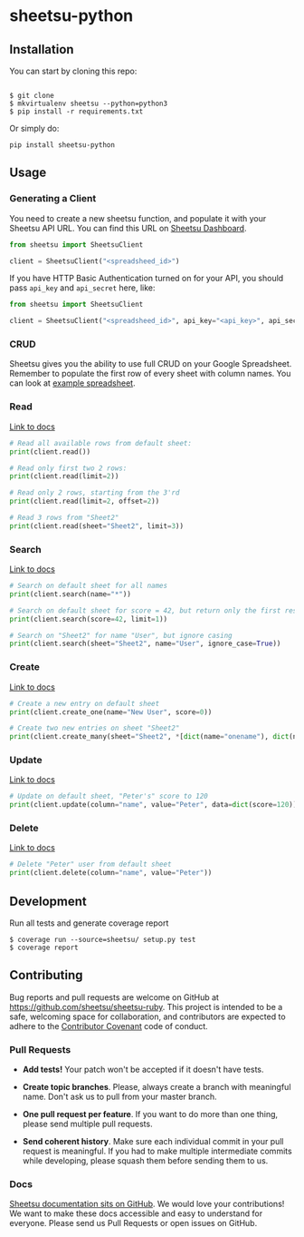 
# sheetsu-python


## Installation

You can start by cloning this repo:
```

$ git clone 
$ mkvirtualenv sheetsu --python=python3
$ pip install -r requirements.txt
```

Or simply do:

```
pip install sheetsu-python

```

## Usage

### Generating a Client

You need to create a new sheetsu function, and populate it with your Sheetsu API URL. You can find this URL on [Sheetsu Dashboard](https://sheetsu.com/your-apis).

```python
from sheetsu import SheetsuClient

client = SheetsuClient("<spreadsheed_id>")
```


If you have HTTP Basic Authentication turned on for your API, you should pass `api_key` and `api_secret` here, like:
```python
from sheetsu import SheetsuClient

client = SheetsuClient("<spreadsheed_id>", api_key="<api_key>", api_secret="<api_secret>")
```

### CRUD

Sheetsu gives you the ability to use full CRUD on your Google Spreadsheet. 
Remember to populate the first row of every sheet with column names. 
You can look at [example spreadsheet](https://docs.google.com/spreadsheets/d/1WTwXrh2ZDXmXATZlQIuapdv4ldyhJGZg7LX8GlzPdZw/edit?usp=sharing).

### Read 
[Link to docs](https://docs.sheetsu.com/#read)

```python
# Read all available rows from default sheet:
print(client.read())

# Read only first two 2 rows:
print(client.read(limit=2))

# Read only 2 rows, starting from the 3'rd
print(client.read(limit=2, offset=2))

# Read 3 rows from "Sheet2"
print(client.read(sheet="Sheet2", limit=3))
```


### Search
[Link to docs](https://docs.sheetsu.com/#search-spreadsheet)

```python
# Search on default sheet for all names
print(client.search(name="*"))

# Search on default sheet for score = 42, but return only the first result 
print(client.search(score=42, limit=1))

# Search on "Sheet2" for name "User", but ignore casing
print(client.search(sheet="Sheet2", name="User", ignore_case=True))

```

### Create
[Link to docs](https://docs.sheetsu.com/#create)

```python
# Create a new entry on default sheet
print(client.create_one(name="New User", score=0))

# Create two new entries on sheet "Sheet2"
print(client.create_many(sheet="Sheet2", *[dict(name="onename"), dict(name="othername")]))

```



### Update
[Link to docs](https://docs.sheetsu.com/#update)

````python
# Update on default sheet, "Peter's" score to 120
print(client.update(column="name", value="Peter", data=dict(score=120)))
````

### Delete
[Link to docs](https://docs.sheetsu.com/#delete)

````python
# Delete "Peter" user from default sheet
print(client.delete(column="name", value="Peter"))
````

## Development

Run all tests and generate coverage report

```shell
$ coverage run --source=sheetsu/ setup.py test
$ coverage report 
```

## Contributing

Bug reports and pull requests are welcome on GitHub at https://github.com/sheetsu/sheetsu-ruby. This project is intended to be a safe, welcoming space for collaboration, and contributors are expected to adhere to the [Contributor Covenant](http://contributor-covenant.org) code of conduct.

### Pull Requests

- **Add tests!** Your patch won't be accepted if it doesn't have tests.

- **Create topic branches**. Please, always create a branch with meaningful name. Don't ask us to pull from your master branch.

- **One pull request per feature**. If you want to do more than one thing, please send
  multiple pull requests.

- **Send coherent history**. Make sure each individual commit in your pull
  request is meaningful. If you had to make multiple intermediate commits while
  developing, please squash them before sending them to us.

### Docs

[Sheetsu documentation sits on GitHub](https://github.com/sheetsu/docs). We would love your contributions! We want to make these docs accessible and easy to understand for everyone. Please send us Pull Requests or open issues on GitHub.






